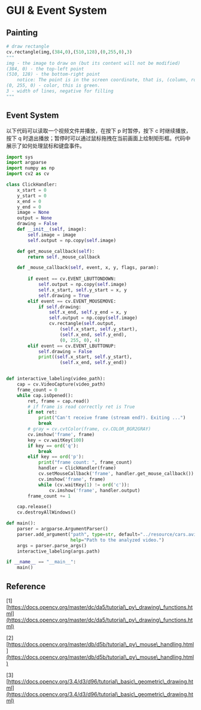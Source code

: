 # GUI & Event System

## Painting

```python
# draw rectangle
cv.rectangle(img,(384,0),(510,128),(0,255,0),3)
"""
img - the image to draw on (but its content will not be modified)
(384, 0) - the top-left point
(510, 128) - the bottom-right point
    notice: The point is in the screen coordinate, that is, (column, row)
(0, 255, 0) - color, this is green.
3 - width of lines, negative for filling
"""

```

## Event System

以下代码可以读取一个视频文件并播放，在按下 p 时暂停，按下 c 时继续播放，按下 q 时退出播放；暂停时可以通过鼠标拖拽在当前画面上绘制矩形框。代码中展示了如何处理鼠标和键盘事件。

```python
import sys
import argparse
import numpy as np
import cv2 as cv

class ClickHandler:
    x_start = 0
    y_start = 0
    x_end = 0
    y_end = 0
    image = None
    output = None
    drawing = False
    def __init__(self, image):
        self.image = image
        self.output = np.copy(self.image)

    def get_mouse_callback(self):
        return self._mouse_callback

    def _mouse_callback(self, event, x, y, flags, param):
        
        if event == cv.EVENT_LBUTTONDOWN:
            self.output = np.copy(self.image)
            self.x_start, self.y_start = x, y
            self.drawing = True
        elif event == cv.EVENT_MOUSEMOVE:
            if self.drawing:
                self.x_end, self.y_end = x, y
                self.output = np.copy(self.image)
                cv.rectangle(self.output, 
                    (self.x_start, self.y_start),
                    (self.x_end, self.y_end), 
                    (0, 255, 0), 4)
        elif event == cv.EVENT_LBUTTONUP:   
            self.drawing = False
            print((self.x_start, self.y_start),
                    (self.x_end, self.y_end))


def interactive_labeling(video_path):
    cap = cv.VideoCapture(video_path)
    frame_count = 0
    while cap.isOpened():
        ret, frame = cap.read()
        # if frame is read correctly ret is True
        if not ret:
            print("Can't receive frame (stream end?). Exiting ...")
            break
        # gray = cv.cvtColor(frame, cv.COLOR_BGR2GRAY)
        cv.imshow('frame', frame)
        key = cv.waitKey(100)
        if key == ord('q'):
            break
        elif key == ord('p'):
            print("frame count: ", frame_count)
            handler = ClickHandler(frame)
            cv.setMouseCallback('frame', handler.get_mouse_callback())
            cv.imshow('frame', frame)
            while (cv.waitKey(1) != ord('c')):
                cv.imshow('frame', handler.output)
        frame_count += 1

    cap.release()
    cv.destroyAllWindows()

def main():
    parser = argparse.ArgumentParser()
    parser.add_argument("path", type=str, default="../resource/cars.avi", 
                        help="Path to the analyzed video.")
    args = parser.parse_args()
    interactive_labeling(args.path)

if __name__ == "__main__":
    main()
```

## Reference

\[1] [https://docs.opencv.org/master/dc/da5/tutorial\_py\_drawing\_functions.html](https://docs.opencv.org/master/dc/da5/tutorial\_py\_drawing\_functions.html)

\[2] [https://docs.opencv.org/master/db/d5b/tutorial\_py\_mouse\_handling.html](https://docs.opencv.org/master/db/d5b/tutorial\_py\_mouse\_handling.html)

\[3] [https://docs.opencv.org/3.4/d3/d96/tutorial\_basic\_geometric\_drawing.html](https://docs.opencv.org/3.4/d3/d96/tutorial\_basic\_geometric\_drawing.html)
